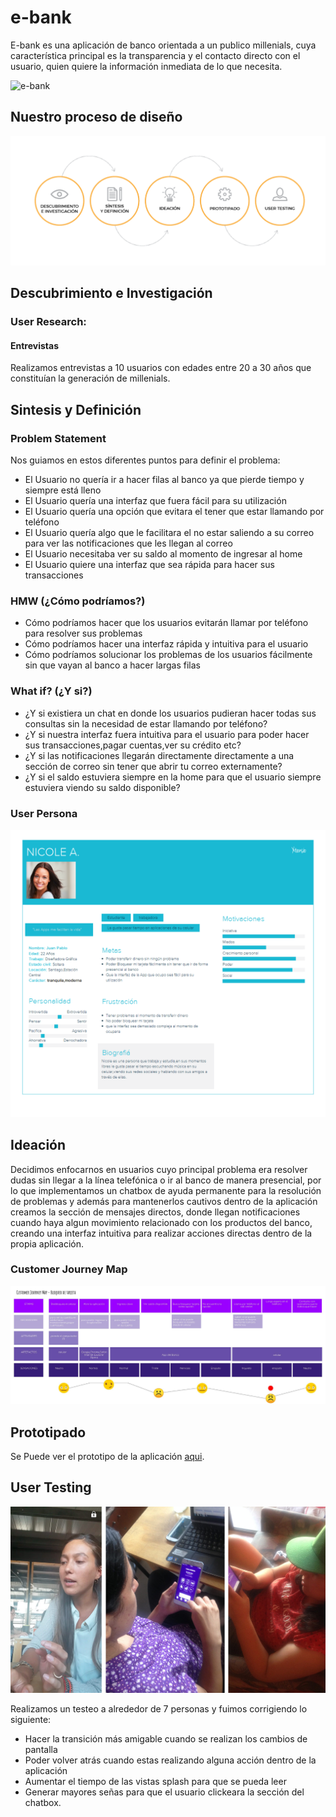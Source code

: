 # e-bank

E-bank es una aplicación de banco orientada a un publico millenials, cuya característica principal es la transparencia y el contacto directo con el usuario, quien quiere la información inmediata de lo que necesita.


![e-bank](https://user-images.githubusercontent.com/20954661/37966979-5b172f0c-31a0-11e8-895b-fbc8e4c146ab.png)

## Nuestro proceso de diseño

![e-bank](img/proceso.png)

## Descubrimiento e Investigación

### User Research:
#### Entrevistas
Realizamos entrevistas a 10 usuarios con edades entre 20 a 30 años que constituían la generación de millenials.

## Sintesis y Definición
### Problem Statement
Nos guiamos en estos diferentes puntos para definir el problema:

* El Usuario no quería ir a hacer filas al banco ya que pierde tiempo y siempre está lleno
* El Usuario quería una interfaz que fuera fácil para su utilización
* El Usuario quería una opción que evitara el tener que estar llamando por teléfono
* El Usuario quería algo que le facilitara el no estar saliendo a su correo para ver las
  notificaciones que les llegan al correo 
* El Usuario necesitaba ver su saldo al momento de ingresar al home 
* El Usuario quiere una interfaz que sea rápida para hacer sus transacciones 

### HMW (¿Cómo podríamos?)

* Cómo podríamos hacer que los usuarios evitarán llamar por teléfono para resolver sus 
  problemas
* Cómo podríamos hacer una interfaz rápida y intuitiva para el usuario
* Cómo podríamos solucionar los problemas de los usuarios fácilmente sin que vayan al 
  banco a hacer largas filas

### What if? (¿Y si?)

* ¿Y si existiera un chat en donde los usuarios pudieran hacer todas sus consultas sin la 
  necesidad de estar llamando por teléfono? 
* ¿Y si nuestra interfaz fuera intuitiva para el usuario para poder hacer sus 
  transacciones,pagar cuentas,ver su crédito etc?
* ¿Y si las notificaciones llegarán directamente directamente a una sección de correo sin 
  tener que abrir tu correo externamente? 
* ¿Y si el saldo estuviera siempre en la home para que el usuario siempre estuviera 
  viendo su saldo disponible? 

### User Persona
![e-bank](img/user-persona.png)

## Ideación

Decidimos enfocarnos en usuarios cuyo principal problema era resolver dudas sin llegar a la línea telefónica o ir al banco de manera presencial, por lo que implementamos un chatbox de ayuda permanente para la resolución de problemas y además para mantenerlos cautivos dentro de la aplicación creamos la sección de mensajes directos, donde llegan notificaciones cuando haya algun movimiento relacionado con los productos del banco, creando una interfaz intuitiva para realizar acciones directas dentro de la propia aplicación.

### Customer Journey Map
![e-bank](img/journey-map.jpg)

## Prototipado

Se Puede ver el prototipo de la aplicación [aqui](https://marvelapp.com/30abhhd).

## User Testing
![e-bank](img/test.jpg)

Realizamos un testeo a alrededor de 7 personas y fuimos corrigiendo lo siguiente:

* Hacer la transición más amigable cuando se realizan los cambios de pantalla
* Poder volver atrás cuando estas realizando alguna acción dentro de la aplicación
* Aumentar el tiempo de las vistas splash para que se pueda leer
* Generar mayores señas para que el usuario clickeara la sección del chatbox.







